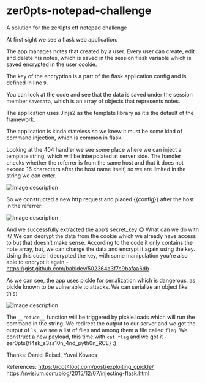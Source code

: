# zer0pts-notepad-challenge
A solution for the zer0pts ctf notepad challenge

At first sight we see a flask web application.

The app manages notes that created by a user. Every user can create, edit and delete his notes, which is saved in the session flask variable which is saved encrypted in the user cookie. 

The key of the encryption is a part of the flask application config and is defined in line `9`.

You can look at the code and see that the data is saved under the session member `savedata`, which is an array of objects that represents notes.

The application uses Jinja2 as the template library as it’s the default of the framework. 

The application is kinda stateless so we knew it must be some kind of command injection, which is common in flask.

Looking at the 404 handler we see some place where we can inject a template string, which will be interpolated at server side. The handler checks whether the referrer is from the same host and that it does not exceed 16 characters after the host name itself, so we are limited in the string we can enter.

![Image description](https://i.imgur.com/NxsyZmN.png)

So we constructed a new http request and placed {{config}} after the host in the referrer:

![Image description](https://i.imgur.com/FZuKqHK.png)

And we successfully extracted the app’s secret_key 😊
What can we do with it? We can decrypt the data from the cookie which we already have access to but that doesn’t make sense. According to the code it only contains the note array, but, we can change the data and encrypt it again using the key.
Using this code I decrypted the key, with some manipulation you’re also able to encrypt it again - https://gist.github.com/babldev/502364a3f7c9bafaa6db

As we can see, the app uses pickle for serialization which is dangerous, as pickle known to be vulnerable to attacks.
We can serialize an object like this:

![Image description](https://i.imgur.com/WicXOME.png)

The `__reduce__` function will be triggered by pickle.loads which will run the command in the string. We redirect the output to our server and we got the output of `ls`, we see a list of files and among them a file called `flag`. We construct a new payload, this time with `cat flag` and we got it - zer0pts{fl4sk_s3ss10n_4nd_pyth0n_RCE} :)

Thanks: Daniel Reisel, Yuval Kovacs

References:
https://root4loot.com/post/exploiting_cpickle/
https://nvisium.com/blog/2015/12/07/injecting-flask.html

